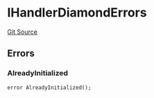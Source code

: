 # IHandlerDiamondErrors
[Git Source](https://github.com/thrackle-io/tron/blob/5f7e8f952b779123753dfeb3491892f00fd8b936/src/common/IErrors.sol)


## Errors
### AlreadyInitialized

```solidity
error AlreadyInitialized();
```

